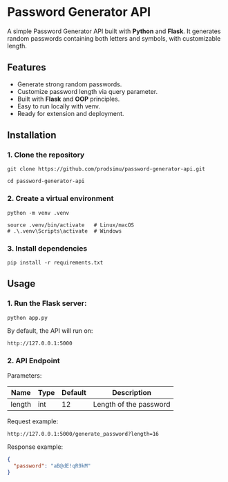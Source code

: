 # Password Generator API

A simple Password Generator API built with __**Python**__ and __**Flask**__.
It generates random passwords containing both letters and symbols, with customizable length.

## Features

- Generate strong random passwords.
- Customize password length via query parameter.
- Built with __**Flask**__ and __**OOP**__ principles.
- Easy to run locally with venv.
- Ready for extension and deployment.

## Installation

### 1. Clone the repository

```
git clone https://github.com/prodsimu/password-generator-api.git

cd password-generator-api
```

### 2. Create a virtual environment

```
python -m venv .venv

source .venv/bin/activate   # Linux/macOS
# .\.venv\Scripts\activate  # Windows
```

### 3. Install dependencies

```
pip install -r requirements.txt
```

## Usage

### 1. Run the Flask server:

```
python app.py
```

By default, the API will run on:

```
http://127.0.0.1:5000
```

### 2. API Endpoint

Parameters:

| Name   | Type | Default | Description            |
| ------ | ---- | ------- | ---------------------- |
| length | int  | 12      | Length of the password |

Request example:
```
http://127.0.0.1:5000/generate_password?length=16
```

Response example:

``` json
{
  "password": "aB@dE!qR9kM"
}
```